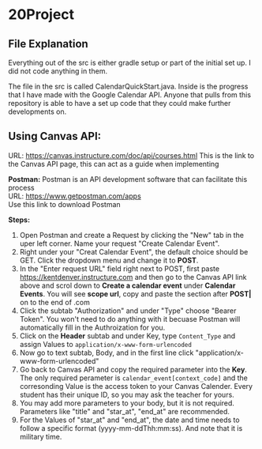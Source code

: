 # 20Project
## File Explanation
Everything out of the src is either gradle setup or part of the initial set up. I did not code anything in them. 

The file in the src is called CalendarQuickStart.java. Inside is the progress that I have made with the Google Calendar API. Anyone that pulls from this repository is able to have a set up code that they could make further developments on.

## Using Canvas API:
URL: https://canvas.instructure.com/doc/api/courses.html
   This is the link to the Canvas API page, this can act as a guide when implementing  
  
**Postman:**
   Postman is an API development software that can facilitate this process  
   URL: https://www.getpostman.com/apps  
   Use this link to download Postman  

**Steps:**
  1. Open Postman and create a Request by clicking the "New" tab in the uper left corner. Name your request "Create Calendar Event".
  2. Right under your "Creat Calendar Event", the default choice should be GET. Click the dropdown menu and change it to **POST**. 
  3. In the "Enter request URL" field right next to POST, first paste https://kentdenver.instructure.com and then go to the Canvas API          link above and scrol down to **Create a calendar event** under **Calendar Events**. You will see **scope url**, copy and paste the        section after **POST|** on to the end of .com
  4. Click the subtab "Authorization" and under "Type" choose "Bearer Token". You won't need to do anything with it becuase Postman will        automatically fill in the Authroization for you.
  5. Click on the **Header** subtab and under Key, type `Content_Type` and assign Values to `application/x-www-form-urlencoded`
  6. Now go to text subtab, Body, and in the first line click "application/x-www-form-urlencoded"
  7. Go back to Canvas API and copy the required parameter into the **Key**. The only required perameter is `calendar_event[context_code]`      and the corresonding Value is the access token to your Canvas Calender. Every student has their unique ID, so you may ask the teacher      for yours. 
  8. You may add more parameters to your body, but it is not required. Parameters like "title" and "star_at", "end_at" are recommended. 
  9. For the Values of "star_at" and "end_at", the date and time needs to follow a specific format (yyyy-mm-ddThh:mm:ss). And note that it      is military time. 
  
  
